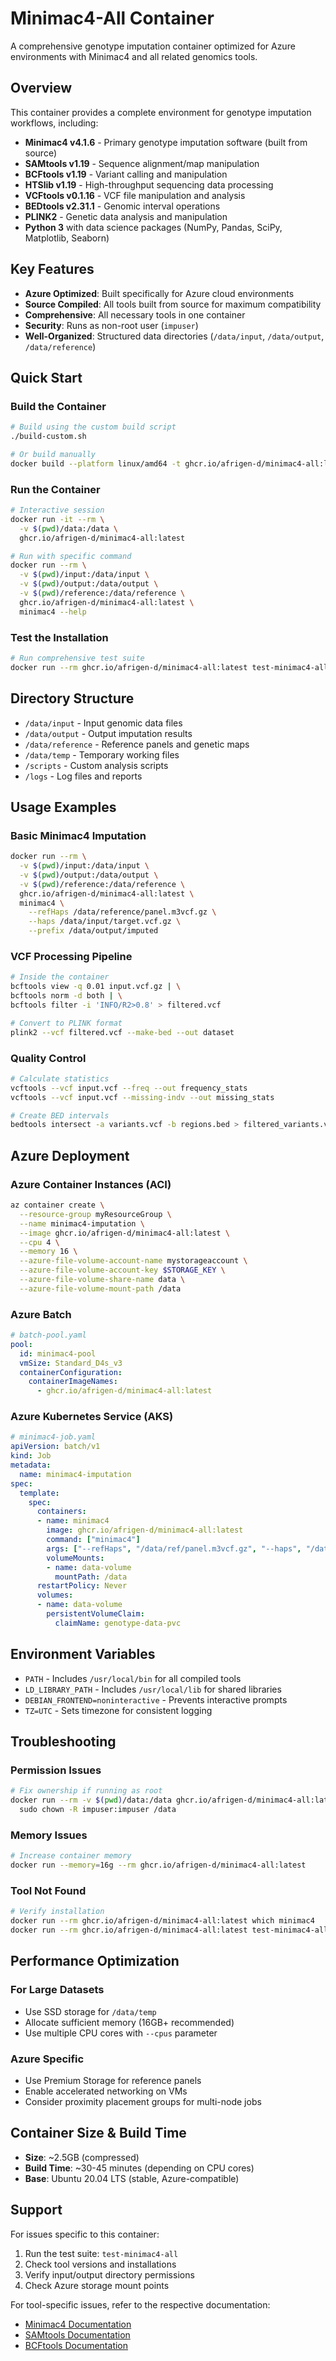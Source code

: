 # Minimac4-All Container

A comprehensive genotype imputation container optimized for Azure environments with Minimac4 and all related genomics tools.

## Overview

This container provides a complete environment for genotype imputation workflows, including:

- **Minimac4 v4.1.6** - Primary genotype imputation software (built from source)
- **SAMtools v1.19** - Sequence alignment/map manipulation
- **BCFtools v1.19** - Variant calling and manipulation
- **HTSlib v1.19** - High-throughput sequencing data processing
- **VCFtools v0.1.16** - VCF file manipulation and analysis
- **BEDtools v2.31.1** - Genomic interval operations
- **PLINK2** - Genetic data analysis and manipulation
- **Python 3** with data science packages (NumPy, Pandas, SciPy, Matplotlib, Seaborn)

## Key Features

- **Azure Optimized**: Built specifically for Azure cloud environments
- **Source Compiled**: All tools built from source for maximum compatibility
- **Comprehensive**: All necessary tools in one container
- **Security**: Runs as non-root user (`impuser`)
- **Well-Organized**: Structured data directories (`/data/input`, `/data/output`, `/data/reference`)

## Quick Start

### Build the Container

```bash
# Build using the custom build script
./build-custom.sh

# Or build manually
docker build --platform linux/amd64 -t ghcr.io/afrigen-d/minimac4-all:latest ./minimac4-all/
```

### Run the Container

```bash
# Interactive session
docker run -it --rm \
  -v $(pwd)/data:/data \
  ghcr.io/afrigen-d/minimac4-all:latest

# Run with specific command
docker run --rm \
  -v $(pwd)/input:/data/input \
  -v $(pwd)/output:/data/output \
  -v $(pwd)/reference:/data/reference \
  ghcr.io/afrigen-d/minimac4-all:latest \
  minimac4 --help
```

### Test the Installation

```bash
# Run comprehensive test suite
docker run --rm ghcr.io/afrigen-d/minimac4-all:latest test-minimac4-all
```

## Directory Structure

- `/data/input` - Input genomic data files
- `/data/output` - Output imputation results
- `/data/reference` - Reference panels and genetic maps
- `/data/temp` - Temporary working files
- `/scripts` - Custom analysis scripts
- `/logs` - Log files and reports

## Usage Examples

### Basic Minimac4 Imputation

```bash
docker run --rm \
  -v $(pwd)/input:/data/input \
  -v $(pwd)/output:/data/output \
  -v $(pwd)/reference:/data/reference \
  ghcr.io/afrigen-d/minimac4-all:latest \
  minimac4 \
    --refHaps /data/reference/panel.m3vcf.gz \
    --haps /data/input/target.vcf.gz \
    --prefix /data/output/imputed
```

### VCF Processing Pipeline

```bash
# Inside the container
bcftools view -q 0.01 input.vcf.gz | \
bcftools norm -d both | \
bcftools filter -i 'INFO/R2>0.8' > filtered.vcf

# Convert to PLINK format
plink2 --vcf filtered.vcf --make-bed --out dataset
```

### Quality Control

```bash
# Calculate statistics
vcftools --vcf input.vcf --freq --out frequency_stats
vcftools --vcf input.vcf --missing-indv --out missing_stats

# Create BED intervals
bedtools intersect -a variants.vcf -b regions.bed > filtered_variants.vcf
```

## Azure Deployment

### Azure Container Instances (ACI)

```bash
az container create \
  --resource-group myResourceGroup \
  --name minimac4-imputation \
  --image ghcr.io/afrigen-d/minimac4-all:latest \
  --cpu 4 \
  --memory 16 \
  --azure-file-volume-account-name mystorageaccount \
  --azure-file-volume-account-key $STORAGE_KEY \
  --azure-file-volume-share-name data \
  --azure-file-volume-mount-path /data
```

### Azure Batch

```yaml
# batch-pool.yaml
pool:
  id: minimac4-pool
  vmSize: Standard_D4s_v3
  containerConfiguration:
    containerImageNames:
      - ghcr.io/afrigen-d/minimac4-all:latest
```

### Azure Kubernetes Service (AKS)

```yaml
# minimac4-job.yaml
apiVersion: batch/v1
kind: Job
metadata:
  name: minimac4-imputation
spec:
  template:
    spec:
      containers:
      - name: minimac4
        image: ghcr.io/afrigen-d/minimac4-all:latest
        command: ["minimac4"]
        args: ["--refHaps", "/data/ref/panel.m3vcf.gz", "--haps", "/data/input/target.vcf.gz", "--prefix", "/data/output/imputed"]
        volumeMounts:
        - name: data-volume
          mountPath: /data
      restartPolicy: Never
      volumes:
      - name: data-volume
        persistentVolumeClaim:
          claimName: genotype-data-pvc
```

## Environment Variables

- `PATH` - Includes `/usr/local/bin` for all compiled tools
- `LD_LIBRARY_PATH` - Includes `/usr/local/lib` for shared libraries
- `DEBIAN_FRONTEND=noninteractive` - Prevents interactive prompts
- `TZ=UTC` - Sets timezone for consistent logging

## Troubleshooting

### Permission Issues
```bash
# Fix ownership if running as root
docker run --rm -v $(pwd)/data:/data ghcr.io/afrigen-d/minimac4-all:latest \
  sudo chown -R impuser:impuser /data
```

### Memory Issues
```bash
# Increase container memory
docker run --memory=16g --rm ghcr.io/afrigen-d/minimac4-all:latest
```

### Tool Not Found
```bash
# Verify installation
docker run --rm ghcr.io/afrigen-d/minimac4-all:latest which minimac4
docker run --rm ghcr.io/afrigen-d/minimac4-all:latest test-minimac4-all
```

## Performance Optimization

### For Large Datasets
- Use SSD storage for `/data/temp`
- Allocate sufficient memory (16GB+ recommended)
- Use multiple CPU cores with `--cpus` parameter

### Azure Specific
- Use Premium Storage for reference panels
- Enable accelerated networking on VMs
- Consider proximity placement groups for multi-node jobs

## Container Size & Build Time

- **Size**: ~2.5GB (compressed)
- **Build Time**: ~30-45 minutes (depending on CPU cores)
- **Base**: Ubuntu 20.04 LTS (stable, Azure-compatible)

## Support

For issues specific to this container:
1. Run the test suite: `test-minimac4-all`
2. Check tool versions and installations
3. Verify input/output directory permissions
4. Check Azure storage mount points

For tool-specific issues, refer to the respective documentation:
- [Minimac4 Documentation](https://genome.sph.umich.edu/wiki/Minimac4)
- [SAMtools Documentation](http://www.htslib.org/)
- [BCFtools Documentation](http://samtools.github.io/bcftools/) 